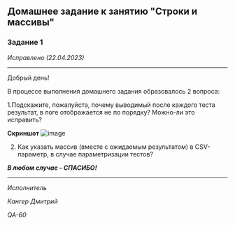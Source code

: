 ## Домашнее задание к занятию "Строки и массивы"

### Задание 1

*Исправлено (22.04.2023)*

***
Добрый день!

В процессе выполнения домашнего задания образовалось 2 вопроса:

1.Подскажите, пожалуйста, почему выводимый после каждого теста результат, в логе отображается не по порядку? Можно-ли это исправить? 

**Скриншот**
![image](https://user-images.githubusercontent.com/127352228/233771916-cda034fd-a7b8-440f-ae32-1635231be446.png)

2. Как указать массив (вместе с ожидаемым результатом) в CSV-параметр,  в случае параметризации тестов?

***В любом случае - СПАСИБО!***

***

*Исполнитель*

*Кангер Дмитрий*

*QA-60*
